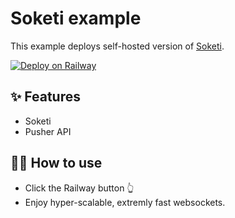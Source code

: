 # Soketi example

This example deploys self-hosted version of [Soketi](https://soketi.app). 

[![Deploy on Railway](https://railway.app/button.svg)](https://railway.app/new/template/J2L5Qh?referralCode=q447jp)

## ✨ Features

- Soketi
- Pusher API

## 💁‍♀️ How to use

- Click the Railway button 👆
- Enjoy hyper-scalable, extremly fast websockets.
